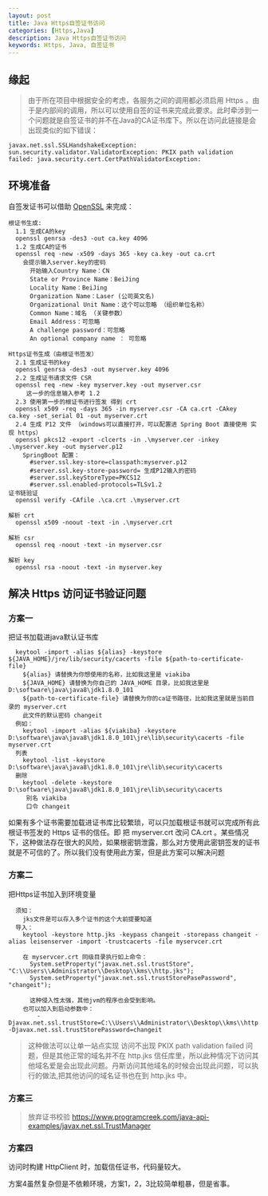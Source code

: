 ```yaml
---
layout: post
title: Java Https自签证书访问
categories: [Https,Java]
description: Java Https自签证书访问
keywords: Https, Java, 自签证书
---
```


## 缘起
>由于所在项目中根据安全的考虑，各服务之间的调用都必须启用 Https 。由于是内部间的调用，所以可以使用自签的证书来完成此要求。此时牵涉到一个问题就是自签证书的并不在Java的CA证书库下。所以在访问此链接是会出现类似的如下错误：

```
javax.net.ssl.SSLHandshakeException: sun.security.validator.ValidatorException: PKIX path validation failed: java.security.cert.CertPathValidatorException:
```

## 环境准备

自签发证书可以借助 [OpenSSL](https://www.openssl.org/) 来完成：

```
根证书生成:
  1.1 生成CA的key
  openssl genrsa -des3 -out ca.key 4096
  1.2 生成CA的证书
  openssl req -new -x509 -days 365 -key ca.key -out ca.crt
    会提示输入server.key的密码
      开始输入Country Name：CN
      State or Province Name：BeiJing
      Locality Name：BeiJing
      Organization Name：Laser (公司英文名)
      Organizational Unit Name：这个可以忽略 （组织单位名称）
      Common Name：域名 （关键参数）
      Email Address：可忽略
      A challenge password：可忽略
      An optional company name ： 可忽略

Https证书生成（由根证书签发）
  2.1 生成证书的key
  openssl genrsa -des3 -out myserver.key 4096
  2.2 生成证书请求文件 CSR
  openssl req -new -key myserver.key -out myserver.csr
     这一步的信息输入参考 1.2
  2.3 使用第一步的根证书进行签发 得到 crt
  openssl x509 -req -days 365 -in myserver.csr -CA ca.crt -CAkey ca.key -set_serial 01 -out myserver.crt
  2.4 生成 P12 文件 （windows可以直接打开，可以配置进 Spring Boot 直接使用 实现 https）
  openssl pkcs12 -export -clcerts -in .\myserver.cer -inkey .\myserver.key -out myserver.p12
    SpringBoot 配置：
      #server.ssl.key-store=classpath:myserver.p12
      #server.ssl.key-store-password= 生成P12输入的密码
      #server.ssl.keyStoreType=PKCS12
      #server.ssl.enabled-protocols=TLSv1.2
证书链验证
  openssl verify -CAfile .\ca.crt .\myserver.crt

解析 crt
  openssl x509 -noout -text -in .\myserver.crt

解析 csr
  openssl req -noout -text -in myserver.csr

解析 key
  openssl rsa -noout -text -in myserver.key
```

## 解决 Https 访问证书验证问题

### 方案一
把证书加载进java默认证书库
```
  keytool -import -alias ${alias} -keystore ${JAVA_HOME}/jre/lib/security/cacerts -file ${path-to-certificate-file}
    ${alias} 请替换为你想使用的名称，比如我这里是 viakiba
    ${JAVA_HOME} 请替换为你自己的 JAVA_HOME 目录，比如我这里是 D:\software\java\java8\jdk1.8.0_101
    ${path-to-certificate-file} 请替换为你的ca证书路径，比如我这里就是当前目录的 myserver.crt
    此文件的默认密码 changeit
  例如：
    keytool -import -alias ${viakiba} -keystore D:\software\java\java8\jdk1.8.0_101\jre\lib\security\cacerts -file myserver.crt
  列表
    keytool -list -keystore D:\software\java\java8\jdk1.8.0_101\jre\lib\security\cacerts
  删除
    keytool -delete -keystore D:\software\java\java8\jdk1.8.0_101\jre\lib\security\cacerts
     别名 viakiba
     口令 changeit
```
  如果有多个证书需要加载进证书库比较繁琐，可以只加载根证书就可以完成所有此根证书签发的 Https 证书的信任。即 把 myserver.crt 改问 CA.crt 。某些情况下，这种做法存在很大的风险，如果根密钥泄露，那么对方使用此密钥签发的证书就是不可信的了。所以我们没有使用此方案，但是此方案可以解决问题

### 方案二
把Https证书加入到环境变量
```
  须知：
    jks文件是可以存入多个证书的这个大前提要知道
  导入：
    keytool -keystore http.jks -keypass changeit -storepass changeit -alias leisenserver -import -trustcacerts -file myservcer.crt

    在 myservcer.crt 同级目录执行如上命令：
      System.setProperty("javax.net.ssl.trustStore", "C:\\Users\\Administrator\\Desktop\\kms\\http.jks");
      System.setProperty("javax.net.ssl.trustStorePasePassword", "changeit");

      这种侵入性太强，其他jvm的程序也会受到影响。
    也可以加入到启动参数中：
        -Djavax.net.ssl.trustStore=C:\\Users\\Administrator\\Desktop\\kms\\http.jks -Djavax.net.ssl.trustStorePassword=changeit
```
>这种做法可以让单一站点实现 访问不出现 PKIX path validation failed 问题，但是其他正常的域名并不在 http.jks 信任库里，所以此种情况下访问其他域名爱是会出现此问题。丹斯访问其他域名的时候会出现此问题，可以执行的做法,把其他访问的域名证书也在到 http.jks 中。

### 方案三
>放弃证书校验
  https://www.programcreek.com/java-api-examples/javax.net.ssl.TrustManager

### 方案四
  访问时构建 HttpClient 时，加载信任证书，代码量较大。

方案4虽然复杂但是不依赖环境，方案1，2，3比较简单粗暴，但是省事。
